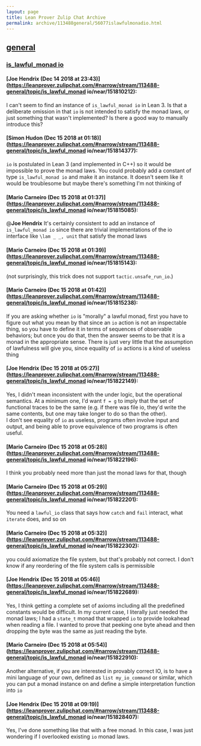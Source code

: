 ```yaml
---
layout: page
title: Lean Prover Zulip Chat Archive 
permalink: archive/113488general/56077islawfulmonadio.html
---
```


## [general](index.html)
### [is_lawful_monad io](56077islawfulmonadio.html)

#### [Joe Hendrix (Dec 14 2018 at 23:43)](https://leanprover.zulipchat.com/#narrow/stream/113488-general/topic/is_lawful_monad io/near/151810212):
I can't seem to find an instance of `is_lawful_monad io` in Lean 3.  Is that a deliberate omission in that `io` is not intended to satisfy the monad laws, or just something that wasn't implemented?  Is there a good way to manually introduce this?

#### [Simon Hudon (Dec 15 2018 at 01:18)](https://leanprover.zulipchat.com/#narrow/stream/113488-general/topic/is_lawful_monad io/near/151814377):
`io` is postulated in Lean 3 (and implemented in C++) so it would be impossible to prove the monad laws. You could probably add a constant of type `is_lawful_monad io` and make it an instance. It doesn't seem like it would be troublesome but maybe there's something I'm not thinking of

#### [Mario Carneiro (Dec 15 2018 at 01:37)](https://leanprover.zulipchat.com/#narrow/stream/113488-general/topic/is_lawful_monad io/near/151815085):
@**Joe Hendrix** It's certainly consistent to add an instance of `is_lawful_monad io` since there are trivial implementations of the io interface like `\lam _ _, unit` that satisfy the monad laws

#### [Mario Carneiro (Dec 15 2018 at 01:39)](https://leanprover.zulipchat.com/#narrow/stream/113488-general/topic/is_lawful_monad io/near/151815143):
(not surprisingly, this trick does not support `tactic.unsafe_run_io`.)

#### [Mario Carneiro (Dec 15 2018 at 01:42)](https://leanprover.zulipchat.com/#narrow/stream/113488-general/topic/is_lawful_monad io/near/151815238):
If you are asking whether `io` is "morally" a lawful monad, first you have to figure out what you mean by that since an `io` action is not an inspectable thing, so you have to define it in terms of sequences of observable behaviors; but once you do that, then the answer seems to be that it is a monad in the appropriate sense. There is just very little that the assumption of lawfulness will give you, since equality of `io` actions is a kind of useless thing

#### [Joe Hendrix (Dec 15 2018 at 05:27)](https://leanprover.zulipchat.com/#narrow/stream/113488-general/topic/is_lawful_monad io/near/151822149):
Yes, I didn't mean inconsistent with the under logic, but the operational semantics.  At a minimum one, I'd want `f = g` to imply that the set of functional traces to be the same (e.g. if there was file io, they'd write the same contents, but one may take longer to do so than the other).  
I don't see equality of `io` as useless, programs often involve input and output, and being able to prove equivalence of two programs is often useful.

#### [Mario Carneiro (Dec 15 2018 at 05:28)](https://leanprover.zulipchat.com/#narrow/stream/113488-general/topic/is_lawful_monad io/near/151822196):
I think you probably need more than just the monad laws for that, though

#### [Mario Carneiro (Dec 15 2018 at 05:29)](https://leanprover.zulipchat.com/#narrow/stream/113488-general/topic/is_lawful_monad io/near/151822201):
You need a `lawful_io` class that says how `catch` and `fail` interact, what `iterate` does, and so on

#### [Mario Carneiro (Dec 15 2018 at 05:32)](https://leanprover.zulipchat.com/#narrow/stream/113488-general/topic/is_lawful_monad io/near/151822302):
you could axiomatize the file system, but that's probably not correct. I don't know if any reordering of the file system calls is permissible

#### [Joe Hendrix (Dec 15 2018 at 05:46)](https://leanprover.zulipchat.com/#narrow/stream/113488-general/topic/is_lawful_monad io/near/151822689):
Yes, I think getting a complete set of axioms including all the predefined constants would be difficult.  In my current case, I literally just needed the monad laws; I had a `state_t` monad that wrapped `io` to provide lookahead when reading a file.  I wanted to prove that peeking one byte ahead and then dropping the byte was the same as just reading the byte.

#### [Mario Carneiro (Dec 15 2018 at 05:54)](https://leanprover.zulipchat.com/#narrow/stream/113488-general/topic/is_lawful_monad io/near/151822910):
Another alternative, if you are interested in provably correct IO, is to have a mini language of your own, defined as `list my_io_command` or similar, which you can put a monad instance on and define a simple interpretation function into `io`

#### [Joe Hendrix (Dec 15 2018 at 09:19)](https://leanprover.zulipchat.com/#narrow/stream/113488-general/topic/is_lawful_monad io/near/151828407):
Yes, I've done something like that with a free monad.  In this case, I was just wondering if I overlooked existing `io` monad laws.

